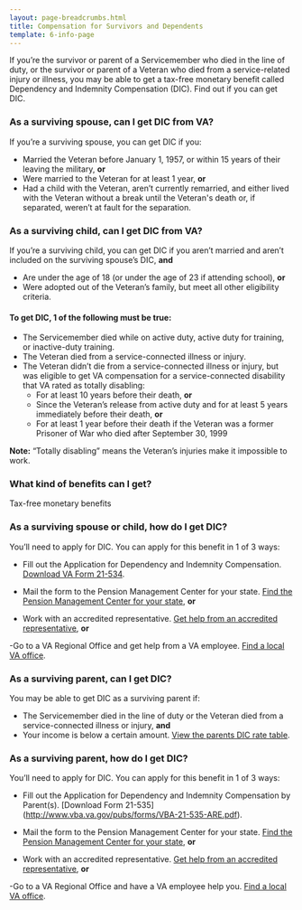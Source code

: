 ```yaml
---
layout: page-breadcrumbs.html
title: Compensation for Survivors and Dependents
template: 6-info-page
---
```


If you’re the survivor or parent of a Servicemember who died in the line of duty, or the survivor or parent of a Veteran who died from a service-related injury or illness, you may be able to get a tax-free monetary benefit called Dependency and Indemnity Compensation (DIC). Find out if you can get DIC. 

<div class="call-out" markdown="0">

### As a surviving spouse, can I get DIC from VA?

If you’re a surviving spouse, you can get DIC if you:
- Married the Veteran before January 1, 1957, or within 15 years of their leaving the military, **or**
- Were married to the Veteran for at least 1 year, **or**
- Had a child with the Veteran, aren’t currently remarried, and either lived with the Veteran without a break until the Veteran's death or, if separated, weren’t at fault for the separation.

### As a surviving child, can I get DIC from VA?

If you’re a surviving child, you can get DIC if you aren’t married and aren’t included on the surviving spouse’s DIC, **and**
- Are under the age of 18 (or under the age of 23 if attending school), **or**
- Were adopted out of the Veteran’s family, but meet all other eligibility criteria.

</div>

#### To get DIC, 1 of the following must be true:

- The Servicemember died while on active duty, active duty for training, or inactive-duty training.
- The Veteran died from a service-connected illness or injury.
- The Veteran didn’t die from a service-connected illness or injury, but was eligible to get VA compensation for a service-connected disability that VA rated as totally disabling: 
  - For at least 10 years before their death, **or**
  - Since the Veteran’s release from active duty and for at least 5 years immediately before their death, **or**
  - For at least 1 year before their death if the Veteran was a former Prisoner of War who died after September 30, 1999

**Note:** “Totally disabling” means the Veteran’s injuries make it impossible to work.

### What kind of benefits can I get?

Tax-free monetary benefits

### As a surviving spouse or child, how do I get DIC? 

You’ll need to apply for DIC. You can apply for this benefit in 1 of 3 ways:

- Fill out the Application for Dependency and Indemnity Compensation. [Download VA Form 21-534](http://www.vba.va.gov/pubs/forms/VBA-21-534-ARE.pdf). 

- Mail the form to the Pension Management Center for your state. [Find the Pension Management Center for your state](http://www.benefits.va.gov/PENSION/resources-contact.asp), **or**

- Work with an accredited representative. [Get help from an accredited representative](https://www.vets.gov/disability-benefits/apply-for-benefits/help/index.html), **or**

-Go to a VA Regional Office and get help from a VA employee. [Find a local VA office](/facilities/).


### As a surviving parent, can I get DIC?

You may be able to get DIC as a surviving parent if: 
- The Servicemember died in the line of duty or the Veteran died from a service-connected illness or injury, **and**
- Your income is below a certain amount. [View the parents DIC rate table]( http://benefits.va.gov/Pension/current_rates_Parents_DIC_pen.asp). 

### As a surviving parent, how do I get DIC? 

You’ll need to apply for DIC. You can apply for this benefit in 1 of 3 ways:

- Fill out the Application for Dependency and Indemnity Compensation by Parent(s). [Download Form 21-535] (http://www.vba.va.gov/pubs/forms/VBA-21-535-ARE.pdf).

- Mail the form to the Pension Management Center for your state. [Find the Pension Management Center for your state](http://www.benefits.va.gov/PENSION/resources-contact.asp), **or**

- Work with an accredited representative. [Get help from an accredited representative](https://www.vets.gov/disability-benefits/apply-for-benefits/help/index.html), **or**

-Go to a VA Regional Office and have a VA employee help you. [Find a local VA office](/facilities/).




